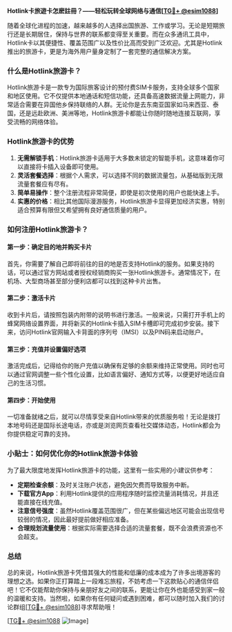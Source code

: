 **Hotlink卡旅遊卡怎麽註冊？——轻松玩转全球网络与通信[[TG💪+ @esim1088](https://t.me/s/esim1088)]**

随着全球化进程的加速，越来越多的人选择出国旅游、工作或学习。无论是短期旅行还是长期居住，保持与世界的联系都变得至关重要。而在众多通讯工具中，Hotlink卡以其便捷性、覆盖范围广以及性价比高而受到广泛欢迎。尤其是Hotlink推出的旅游卡，更是为海外用户量身定制了一套完整的通信解决方案。

### 什么是Hotlink旅游卡？

Hotlink旅游卡是一款专为国际旅客设计的预付费SIM卡服务，支持全球多个国家和地区使用。它不仅提供本地通话和短信功能，还具备高速数据流量上网能力，非常适合需要在异国他乡保持联络的人群。无论你是去东南亚国家如马来西亚、泰国，还是远赴欧洲、美洲等地，Hotlink旅游卡都能让你随时随地连接互联网，享受流畅的网络体验。

### Hotlink旅游卡的优势

1. **无需解锁手机**：Hotlink旅游卡适用于大多数未锁定的智能手机，这意味着你可以直接将卡插入设备即可使用。
2. **灵活套餐选择**：根据个人需求，可以选择不同的数据流量包，从基础版到无限流量套餐应有尽有。
3. **简单易操作**：整个注册流程非常简便，即使是初次使用的用户也能快速上手。
4. **实惠的价格**：相比其他国际漫游服务，Hotlink旅游卡显得更加经济实惠，特别适合预算有限但又希望拥有良好通信质量的用户。

### 如何注册Hotlink旅游卡？

#### 第一步：确定目的地并购买卡片
首先，你需要了解自己即将前往的目的地是否支持Hotlink的服务。如果支持的话，可以通过官方网站或者授权经销商购买一张Hotlink旅游卡。通常情况下，在机场、大型商场甚至部分便利店都可以找到这种卡片出售。

#### 第二步：激活卡片
收到卡片后，请按照包装内附带的说明书进行激活。一般来说，只需打开手机上的蜂窝网络设置界面，并将新买的Hotlink卡插入SIM卡槽即可完成初步安装。接下来，访问Hotlink官网输入卡背面的序列号（IMSI）以及PIN码来启动账户。

#### 第三步：充值并设置偏好选项
激活完成后，记得给你的账户充值以确保有足够的余额来维持正常使用。同时也可以通过官网调整一些个性化设置，比如语言偏好、通知方式等，以便更好地适应自己的生活习惯。

#### 第四步：开始使用
一切准备就绪之后，就可以尽情享受来自Hotlink带来的优质服务啦！无论是拨打本地号码还是国际长途电话，亦或是浏览网页查看社交媒体动态，Hotlink都会为你提供稳定可靠的支持。

### 小贴士：如何优化你的Hotlink旅游卡体验

为了最大限度地发挥Hotlink旅游卡的功能，这里有一些实用的小建议供参考：

- **定期检查余额**：及时关注账户状态，避免因欠费而导致服务中断。
- **下载官方App**：利用Hotlink提供的应用程序随时监控流量消耗情况，并且还能直接在线充值。
- **注意信号强度**：虽然Hotlink覆盖范围很广，但在某些偏远地区可能会出现信号较弱的情况，因此最好提前做好相应准备。
- **合理规划流量使用**：根据实际需要选择合适的流量套餐，既不会浪费资源也不会超支。

### 总结

总的来说，Hotlink旅游卡凭借其强大的性能和低廉的成本成为了许多出境游客的理想之选。如果你正打算踏上一段难忘旅程，不妨考虑一下这款贴心的通信伴侣吧！它不仅能帮助你保持与亲朋好友之间的联系，更能让你在外也能感受到家一般的温暖和支持。当然啦，如果你有任何疑问或遇到困难，都可以随时加入我们的讨论群组[[TG💪+ @esim1088](https://t.me/s/esim1088)]寻求帮助哦！

[[TG💪+ @esim1088](https://t.me/s/esim1088) ![Image](https://i.postimg.cc/4NQfJmqS/Snipaste-2025-05-13-00-14-12.png)]